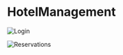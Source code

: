 # HotelManagement

![Login](https://user-images.githubusercontent.com/87676772/126246822-0368a67a-cb72-4b87-b251-54ab88eeae84.png)

![Reservations](https://user-images.githubusercontent.com/87676772/126246882-24cc5924-d566-4f94-8c5f-70da7714becd.png)
